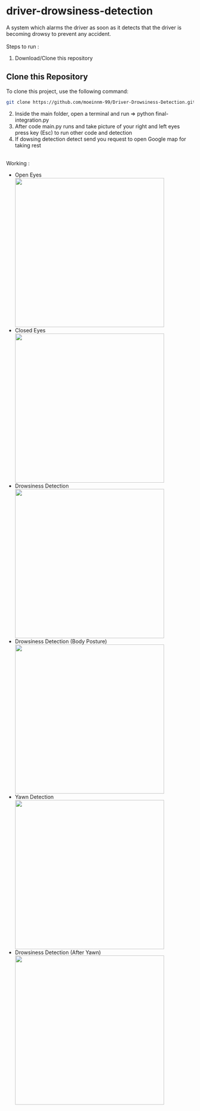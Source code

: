 # driver-drowsiness-detection
A system which alarms the driver as soon as it detects that the driver is becoming drowsy to prevent any accident.
<br/><br/>
Steps to run : <br/>
1) Download/Clone this repository<br/>
  ## Clone this Repository

To clone this project, use the following command:

```bash
git clone https://github.com/moeinnm-99/Driver-Drowsiness-Detection.git
```
2) Inside the main folder, open a terminal and run => python final-integration.py<br/>
3) After code main.py runs and take picture of your right and left eyes press key (Esc) to run other code and detection<br/>
4) If dowsing detection detect send you request to open Google map for taking rest<br/>

<br/>
Working : 
<br/>
<ul>
<li>Open Eyes</li>
<img src="https://github.com/SuperThinking/driver-drowsiness-detection/blob/master/working_images/OpenEyes.png" width=400/>
<br/>
<li>Closed Eyes</li>
<img src="https://github.com/SuperThinking/driver-drowsiness-detection/blob/master/working_images/ClosedEyes.png" width=400/>
<br/>
<li>Drowsiness Detection</li>
<img src="https://github.com/SuperThinking/driver-drowsiness-detection/blob/master/working_images/Drowsy.png" width=400/>
<br/>
<li>Drowsiness Detection (Body Posture)</li>
<img src="https://github.com/SuperThinking/driver-drowsiness-detection/blob/master/working_images/DrowsyBodyPosture.png" width=400/>
<br/>
<li>Yawn Detection</li>
<img src="https://github.com/SuperThinking/driver-drowsiness-detection/blob/master/working_images/YawnDetection.png" width=400/>
<br/>
<li>Drowsiness Detection (After Yawn)</li>
<img src="https://github.com/SuperThinking/driver-drowsiness-detection/blob/master/working_images/DrowsyAfterYawn.png" width=400/>
<br/>
</ul>
